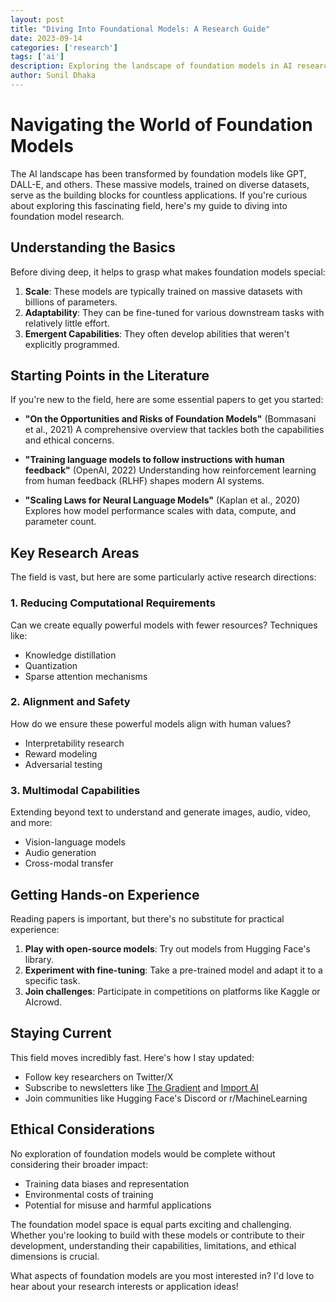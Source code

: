 ```yaml
---
layout: post
title: "Diving Into Foundational Models: A Research Guide"
date: 2023-09-14
categories: ['research']
tags: ['ai']
description: Exploring the landscape of foundation models in AI research
author: Sunil Dhaka
---
```


# Navigating the World of Foundation Models

The AI landscape has been transformed by foundation models like GPT, DALL-E, and others. These massive models, trained on diverse datasets, serve as the building blocks for countless applications. If you're curious about exploring this fascinating field, here's my guide to diving into foundation model research.

## Understanding the Basics

Before diving deep, it helps to grasp what makes foundation models special:

1. **Scale**: These models are typically trained on massive datasets with billions of parameters.
2. **Adaptability**: They can be fine-tuned for various downstream tasks with relatively little effort.
3. **Emergent Capabilities**: They often develop abilities that weren't explicitly programmed.

## Starting Points in the Literature

If you're new to the field, here are some essential papers to get you started:

- **"On the Opportunities and Risks of Foundation Models"** (Bommasani et al., 2021)
  A comprehensive overview that tackles both the capabilities and ethical concerns.

- **"Training language models to follow instructions with human feedback"** (OpenAI, 2022)
  Understanding how reinforcement learning from human feedback (RLHF) shapes modern AI systems.

- **"Scaling Laws for Neural Language Models"** (Kaplan et al., 2020)
  Explores how model performance scales with data, compute, and parameter count.

## Key Research Areas

The field is vast, but here are some particularly active research directions:

### 1. Reducing Computational Requirements
Can we create equally powerful models with fewer resources? Techniques like:
- Knowledge distillation
- Quantization
- Sparse attention mechanisms

### 2. Alignment and Safety
How do we ensure these powerful models align with human values?
- Interpretability research
- Reward modeling
- Adversarial testing

### 3. Multimodal Capabilities
Extending beyond text to understand and generate images, audio, video, and more:
- Vision-language models
- Audio generation
- Cross-modal transfer

## Getting Hands-on Experience

Reading papers is important, but there's no substitute for practical experience:

1. **Play with open-source models**: Try out models from Hugging Face's library.
2. **Experiment with fine-tuning**: Take a pre-trained model and adapt it to a specific task.
3. **Join challenges**: Participate in competitions on platforms like Kaggle or AIcrowd.

## Staying Current

This field moves incredibly fast. Here's how I stay updated:
- Follow key researchers on Twitter/X
- Subscribe to newsletters like [The Gradient](https://thegradient.pub/) and [Import AI](https://jack-clark.net/)
- Join communities like Hugging Face's Discord or r/MachineLearning

## Ethical Considerations

No exploration of foundation models would be complete without considering their broader impact:
- Training data biases and representation
- Environmental costs of training
- Potential for misuse and harmful applications

The foundation model space is equal parts exciting and challenging. Whether you're looking to build with these models or contribute to their development, understanding their capabilities, limitations, and ethical dimensions is crucial.

What aspects of foundation models are you most interested in? I'd love to hear about your research interests or application ideas!
